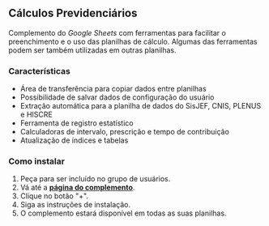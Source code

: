 ## Cálculos Previdenciários

Complemento do *Google Sheets* com ferramentas para facilitar o preenchimento e o uso das planilhas de cálculo. Algumas das ferramentas podem ser também utilizadas em outras planilhas.

### Características

* Área de transferência para copiar dados entre planilhas
* Possibilidade de salvar dados de configuração do usuário
* Extração automática para a planilha de dados do SisJEF, CNIS, PLENUS e HISCRE
* Ferramenta de registro estatístico
* Calculadoras de intervalo, prescrição e tempo de contribuição
* Atualização de índices e tabelas

### Como instalar

1. Peça para ser incluído no grupo de usuários.
2. Vá até a **[página do complemento](https://chrome.google.com/webstore/detail/c%C3%A1lculos-previdenci%C3%A1rios/cjeahogdijapbbnndojpidgdneeepnla?hl=pt-BR)**.
3. Clique no botão "+".
4. Siga as instruções de instalação.
5. O complemento estará disponível em todas as suas planilhas.
